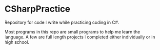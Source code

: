 # CSharpPractice
Repository for code I write while practicing coding in C#.

Most programs in this repo are small programs to help me learn the language.
A few are full length projects I completed either individually or in high school.
